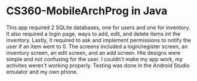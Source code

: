 # CS360-MobileArchProg in Java
This app required 2 SQLite databases, one for users and one for inventory.  It also required a login page, ways to add, edit, and delete items int the inventory.  Lastly, it required to ask and implement permissions to notify the user if an item went to 0. 
The screens included a login/register screen, an inventory screen, an edit screen, and an add screen.  Hte designs were simple and not confusing for the user. 
I couldn't make my app work, my activites weren't working properly.
Testing was done in the Android Studio emulator and my own phone.

